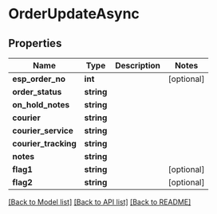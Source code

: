 # OrderUpdateAsync

## Properties
Name | Type | Description | Notes
------------ | ------------- | ------------- | -------------
**esp_order_no** | **int** |  | [optional] 
**order_status** | **string** |  | 
**on_hold_notes** | **string** |  | 
**courier** | **string** |  | 
**courier_service** | **string** |  | 
**courier_tracking** | **string** |  | 
**notes** | **string** |  | 
**flag1** | **string** |  | [optional] 
**flag2** | **string** |  | [optional] 

[[Back to Model list]](../README.md#documentation-for-models) [[Back to API list]](../README.md#documentation-for-api-endpoints) [[Back to README]](../README.md)



